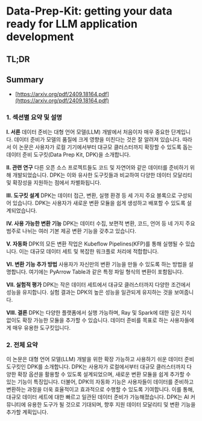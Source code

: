 # Data-Prep-Kit: getting your data ready for LLM application development
## TL;DR
## Summary
- [https://arxiv.org/pdf/2409.18164.pdf](https://arxiv.org/pdf/2409.18164.pdf)

### 1. 섹션별 요약 및 설명

**I. 서론**
데이터 준비는 대형 언어 모델(LLM) 개발에서 처음이자 매우 중요한 단계입니다. 데이터 준비가 모델의 품질에 크게 영향을 미친다는 것은 잘 알려져 있습니다. 따라서 이 논문은 사용자가 로컬 기기에서부터 대규모 클러스터까지 확장할 수 있도록 돕는 데이터 준비 도구킷(Data Prep Kit, DPK)을 소개합니다.

**II. 관련 연구**
다른 오픈 소스 프로젝트들도 코드 및 자연어와 같은 데이터를 준비하기 위해 개발되었습니다. DPK는 이와 유사한 도구킷들과 비교하여 다양한 데이터 모달리티 및 확장성을 지원하는 점에서 차별화됩니다.

**III. 도구킷 설계**
DPK는 데이터 접근, 변환, 실행 환경 등 세 가지 주요 블록으로 구성되어 있습니다. DPK는 사용자가 새로운 변환 모듈을 쉽게 생성하고 배포할 수 있도록 설계되었습니다.

**IV. 사용 가능한 변환 기능**
DPK는 데이터 수집, 보편적 변환, 코드, 언어 등 네 가지 주요 범주로 나뉘는 여러 기본 제공 변환 기능을 갖추고 있습니다.

**V. 자동화**
DPK의 모든 변환 작업은 Kubeflow Pipelines(KFP)를 통해 실행될 수 있습니다. 이는 대규모 데이터 세트 및 복잡한 워크플로 처리에 적합합니다.

**VI. 변환 기능 추가 방법**
사용자가 자신만의 변환 기능을 만들 수 있도록 하는 방법을 설명합니다. 여기에는 PyArrow Table과 같은 특정 파일 형식의 변환이 포함됩니다.

**VII. 실험적 평가**
DPK는 작은 데이터 세트에서 대규모 클러스터까지 다양한 조건에서 성능을 유지합니다. 실험 결과는 DPK의 높은 성능을 일관되게 유지하는 것을 보여줍니다.

**VIII. 결론**
DPK는 다양한 플랫폼에서 실행 가능하며, Ray 및 Spark에 대한 깊은 지식 없이도 확장 가능한 모듈을 추가할 수 있습니다. 데이터 준비를 목표로 하는 사용자들에게 매우 유용한 도구킷입니다.

### 2. 전체 요약
이 논문은 대형 언어 모델(LLM) 개발을 위한 확장 가능하고 사용하기 쉬운 데이터 준비 도구킷인 DPK를 소개합니다. DPK는 사용자가 로컬에서부터 대규모 클러스터까지 다양한 확장 옵션을 활용할 수 있도록 설계되었으며, 새로운 변환 모듈을 쉽게 추가할 수 있는 기능이 특징입니다. 더불어, DPK의 자동화 기능은 사용자들이 데이터를 준비하고 변환하는 과정을 더욱 효율적이고 효과적으로 수행할 수 있도록 기여합니다. 이를 통해, 대규모 데이터 세트에 대한 빠르고 일관된 데이터 준비가 가능해졌습니다. DPK는 AI 커뮤니티에 유용한 도구가 될 것으로 기대되며, 향후 지원 데이터 모달리티 및 변환 기능을 추가할 계획입니다.